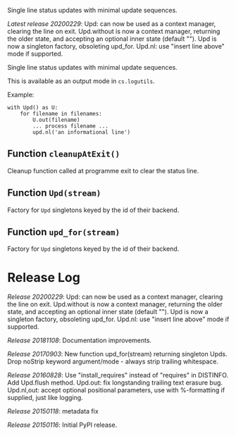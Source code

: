Single line status updates with minimal update sequences.


*Latest release 20200229*:
Upd: can now be used as a context manager, clearing the line on exit.
Upd.without is now a context manager, returning the older state, and accepting an optional inner state (default "").
Upd is now a singleton factory, obsoleting upd_for.
Upd.nl: use "insert line above" mode if supported.

Single line status updates with minimal update sequences.

This is available as an output mode in `cs.logutils`.

Example:

    with Upd() as U:
        for filename in filenames:
            U.out(filename)
            ... process filename ...
            upd.nl('an informational line')

## Function `cleanupAtExit()`

Cleanup function called at programme exit to clear the status line.

## Function `Upd(stream)`

Factory for `Upd` singletons keyed by the id of their backend.

## Function `upd_for(stream)`

Factory for `Upd` singletons keyed by the id of their backend.



# Release Log

*Release 20200229*:
Upd: can now be used as a context manager, clearing the line on exit.
Upd.without is now a context manager, returning the older state, and accepting an optional inner state (default "").
Upd is now a singleton factory, obsoleting upd_for.
Upd.nl: use "insert line above" mode if supported.

*Release 20181108*:
Documentation improvements.

*Release 20170903*:
New function upd_for(stream) returning singleton Upds.
Drop noStrip keyword argument/mode - always strip trailing whitespace.

*Release 20160828*:
Use "install_requires" instead of "requires" in DISTINFO.
Add Upd.flush method.
Upd.out: fix longstanding trailing text erasure bug.
Upd.nl,out: accept optional positional parameters, use with %-formatting if supplied, just like logging.

*Release 20150118*:
metadata fix

*Release 20150116*:
Initial PyPI release.

